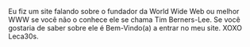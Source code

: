 Eu fiz um site falando sobre o fundador da World Wide Web ou melhor WWW se você não o conhece ele se chama Tim Berners-Lee.
Se você gostaria de saber sobre ele é Bem-Vindo(a) a entrar no meu site.
XOXO Leca30s.
